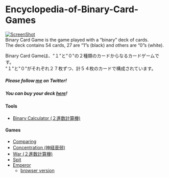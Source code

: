 Encyclopedia-of-Binary-Card-Games
=================================
<!-- ![](https://raw.githubusercontent.com/toruurakawa/Encyclopedia-of-Binary-Card-Games/master/Images/cover.jpg?token=ABHEZrqdUW5wKGFdN3E7l4O3LZwcg2oqks5Uc46awA%3D%3D) -->
[![ScreenShot](http://i.vimeocdn.com/video/500216336_640.jpg)](http://vimeo.com/114512040)  
  Binary Card Game is the game played with a “binary” deck of cards.  
  The deck contains 54 cards, 27 are “1”s (black) and others are “0”s (white).   
    
  Binary Card Gameは、"１"と"０"の２種類のカードからなるカードゲームです。  
  "１"と"０"がそれぞれ２７枚ずつ、計５４枚のカードで構成されています。
##### Please follow [me](https://twitter.com/BinaryCardGame) on Twitter!
##### You can buy your deck [here](https://binary-card-games.myshopify.com/)!
#### Tools  
 * [Binary Calculator (２進数計算機)](http://franc.ly/bica/index.html)

#### Games
 * [Comparing](https://github.com/toruurakawa/Encyclopedia-of-Binary-Card-Games/blob/master/Games/Comparing.md)
 * [Concentration (神経衰弱)](https://github.com/toruurakawa/Encyclopedia-of-Binary-Card-Games/blob/master/Games/Concentration.md)
 * [War (２進数計算機)](https://github.com/toruurakawa/Encyclopedia-of-Binary-Card-Games/blob/master/Games/War.md)
 * [Spit](https://github.com/toruurakawa/Encyclopedia-of-Binary-Card-Games/blob/master/Games/Spit.md)
 * [Emperor](https://github.com/toruurakawa/Encyclopedia-of-Binary-Card-Games/blob/master/Games/Emperor.md)
   * [browser version](http://qanta.jp/binary/) 
